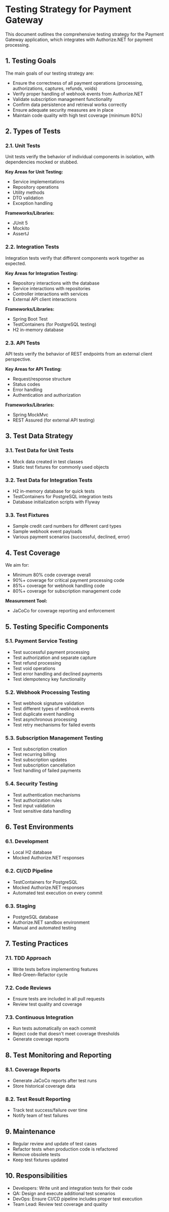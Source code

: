 # Testing Strategy for Payment Gateway

This document outlines the comprehensive testing strategy for the Payment Gateway application, which integrates with Authorize.NET for payment processing.

## 1. Testing Goals

The main goals of our testing strategy are:

- Ensure the correctness of all payment operations (processing, authorizations, captures, refunds, voids)
- Verify proper handling of webhook events from Authorize.NET
- Validate subscription management functionality
- Confirm data persistence and retrieval works correctly
- Ensure adequate security measures are in place
- Maintain code quality with high test coverage (minimum 80%)

## 2. Types of Tests

### 2.1. Unit Tests

Unit tests verify the behavior of individual components in isolation, with dependencies mocked or stubbed.

**Key Areas for Unit Testing:**
- Service implementations
- Repository operations
- Utility methods
- DTO validation
- Exception handling

**Frameworks/Libraries:**
- JUnit 5
- Mockito
- AssertJ

### 2.2. Integration Tests

Integration tests verify that different components work together as expected.

**Key Areas for Integration Testing:**
- Repository interactions with the database
- Service interactions with repositories
- Controller interactions with services
- External API client interactions

**Frameworks/Libraries:**
- Spring Boot Test
- TestContainers (for PostgreSQL testing)
- H2 in-memory database

### 2.3. API Tests

API tests verify the behavior of REST endpoints from an external client perspective.

**Key Areas for API Testing:**
- Request/response structure
- Status codes
- Error handling
- Authentication and authorization

**Frameworks/Libraries:**
- Spring MockMvc
- REST Assured (for external API testing)

## 3. Test Data Strategy

### 3.1. Test Data for Unit Tests
- Mock data created in test classes
- Static test fixtures for commonly used objects

### 3.2. Test Data for Integration Tests
- H2 in-memory database for quick tests
- TestContainers for PostgreSQL integration tests
- Database initialization scripts with Flyway

### 3.3. Test Fixtures
- Sample credit card numbers for different card types
- Sample webhook event payloads
- Various payment scenarios (successful, declined, error)

## 4. Test Coverage

We aim for:
- Minimum 80% code coverage overall
- 90%+ coverage for critical payment processing code
- 85%+ coverage for webhook handling code
- 80%+ coverage for subscription management code

**Measurement Tool:**
- JaCoCo for coverage reporting and enforcement

## 5. Testing Specific Components

### 5.1. Payment Service Testing
- Test successful payment processing
- Test authorization and separate capture
- Test refund processing
- Test void operations
- Test error handling and declined payments
- Test idempotency key functionality

### 5.2. Webhook Processing Testing
- Test webhook signature validation
- Test different types of webhook events
- Test duplicate event handling
- Test asynchronous processing
- Test retry mechanisms for failed events

### 5.3. Subscription Management Testing
- Test subscription creation
- Test recurring billing
- Test subscription updates
- Test subscription cancellation
- Test handling of failed payments

### 5.4. Security Testing
- Test authentication mechanisms
- Test authorization rules
- Test input validation
- Test sensitive data handling

## 6. Test Environments

### 6.1. Development
- Local H2 database
- Mocked Authorize.NET responses

### 6.2. CI/CD Pipeline
- TestContainers for PostgreSQL
- Mocked Authorize.NET responses
- Automated test execution on every commit

### 6.3. Staging
- PostgreSQL database
- Authorize.NET sandbox environment
- Manual and automated testing

## 7. Testing Practices

### 7.1. TDD Approach
- Write tests before implementing features
- Red-Green-Refactor cycle

### 7.2. Code Reviews
- Ensure tests are included in all pull requests
- Review test quality and coverage

### 7.3. Continuous Integration
- Run tests automatically on each commit
- Reject code that doesn't meet coverage thresholds
- Generate coverage reports

## 8. Test Monitoring and Reporting

### 8.1. Coverage Reports
- Generate JaCoCo reports after test runs
- Store historical coverage data

### 8.2. Test Result Reporting
- Track test success/failure over time
- Notify team of test failures

## 9. Maintenance

- Regular review and update of test cases
- Refactor tests when production code is refactored
- Remove obsolete tests
- Keep test fixtures updated

## 10. Responsibilities

- Developers: Write unit and integration tests for their code
- QA: Design and execute additional test scenarios
- DevOps: Ensure CI/CD pipeline includes proper test execution
- Team Lead: Review test coverage and quality
